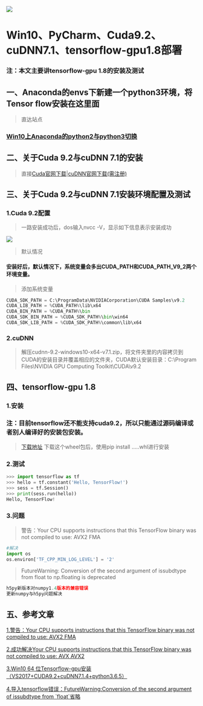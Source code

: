 

![](http://p20tr36iw.bkt.clouddn.com/tensorflow.jpg)
<!--more-->

# Win10、PyCharm、Cuda9.2、cuDNN7.1、tensorflow-gpu1.8部署

### 注：本文主要讲tensorflow-gpu 1.8的安装及测试

## 一、Anaconda的envs下新建一个python3环境，将Tensor flow安装在这里面
>直达站点

### [Win10上Anaconda的python2与python3切换](http://light-city.me/post/4683d07b.html)
## 二、关于Cuda 9.2与cuDNN 7.1的安装
>直接[Cuda官网下载](https://developer.nvidia.com/cuda-toolkit-archive)|[cuDNN官网下载(需注册)](https://developer.nvidia.com/rdp/cudnn-download)
## 三、关于Cuda 9.2与cuDNN 7.1安装环境配置及测试
### 1.Cuda 9.2配置
>一路安装成功后，dos输入nvcc -V，显示如下信息表示安装成功

![](http://p20tr36iw.bkt.clouddn.com/nvcc.jpg)
>默认情况

#### 安装好后，默认情况下，系统变量会多出CUDA_PATH和CUDA_PATH_V9_2两个环境变量。

>添加系统变量

```python
CUDA_SDK_PATH = C:\ProgramData\NVIDIACorporation\CUDA Samples\v9.2
CUDA_LIB_PATH = %CUDA_PATH%\lib\x64
CUDA_BIN_PATH = %CUDA_PATH%\bin
CUDA_SDK_BIN_PATH = %CUDA_SDK_PATH%\bin\win64
CUDA_SDK_LIB_PATH = %CUDA_SDK_PATH%\common\lib\x64
```

### 2.cuDNN

>解压cudnn-9.2-windows10-x64-v7.1.zip，将文件夹里的内容拷贝到CUDA的安装目录并覆盖相应的文件夹，CUDA默认安装目录：C:\Program Files\NVIDIA GPU Computing Toolkit\CUDA\v9.2

## 四、tensorflow-gpu 1.8
### 1.安装
### 注：目前tensorflow还不能支持cuda9.2，所以只能通过源码编译或者别人编译好的安装包安装。
>[下载地址](https://github.com/fo40225/tensorflow-windows-wheel/tree/master/1.8.0/py36/GPU/cuda92cudnn71sse2)
下载这个wheel包后，使用pip install .....whl进行安装

### 2.测试
```python
>>> import tensorflow as tf
>>> hello = tf.constant('Hello, TensorFlow!')
>>> sess = tf.Session()
>>> print(sess.run(hello))
Hello, TensorFlow!
```

### 3.问题
>警告：Your CPU supports instructions that this TensorFlow binary was not compiled to use: AVX2 FMA

```python
#解决
import os
os.environ['TF_CPP_MIN_LOG_LEVEL'] = '2'
```
>FutureWarning: Conversion of the second argument of issubdtype from float to np.floating is deprecated

```python
h5py新版本对numpy1.4版本的兼容错误
更新numpy与h5py问题解决
```

## 五、参考文章
[1.警告：Your CPU supports instructions that this TensorFlow binary was not compiled to use: AVX2 FMA](https://blog.csdn.net/hq86937375/article/details/79696023)

[2.成功解决Your CPU supports instructions that this TensorFlow binary was not compiled to use: AVX AVX2](https://blog.csdn.net/qq_41185868/article/details/79127838)

[3.Win10 64 位Tensorflow-gpu安装（VS2017+CUDA9.2+cuDNN7.1.4+python3.6.5）](https://blog.csdn.net/wwtor/article/details/80603296)

[4.导入tensorflow错误：FutureWarning:Conversion of the second argument of issubdtype from \`float\`省略](https://blog.csdn.net/u014561933/article/details/80156091)
